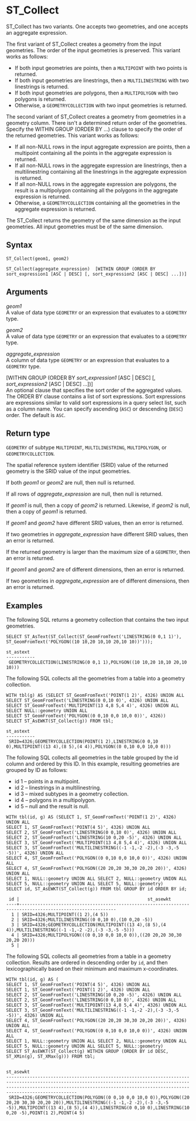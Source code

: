 # ST\_Collect<a name="ST_Collect-function"></a>

ST\_Collect has two variants\. One accepts two geometries, and one accepts an aggregate expression\. 

The first variant of ST\_Collect creates a geometry from the input geometries\. The order of the input geometries is preserved\. This variant works as follows: 
+ If both input geometries are points, then a `MULTIPOINT` with two points is returned\. 
+ If both input geometries are linestrings, then a `MULTILINESTRING` with two linestrings is returned\. 
+ If both input geometries are polygons, then a `MULTIPOLYGON` with two polygons is returned\. 
+ Otherwise, a `GEOMETRYCOLLECTION` with two input geometries is returned\. 

The second variant of ST\_Collect creates a geometry from geometries in a geometry column\. There isn't a determined return order of the geometries\. Specify the WITHIN GROUP \(ORDER BY \.\.\.\) clause to specify the order of the returned geometries\. This variant works as follows: 
+ If all non\-NULL rows in the input aggregate expression are points, then a multipoint containing all the points in the aggregate expression is returned\. 
+ If all non\-NULL rows in the aggregate expression are linestrings, then a multilinestring containing all the linestrings in the aggregate expression is returned\. 
+ If all non\-NULL rows in the aggregate expression are polygons, the result is a multipolygon containing all the polygons in the aggregate expression is returned\. 
+ Otherwise, a `GEOMETRYCOLLECTION` containing all the geometries in the aggregate expression is returned\. 

The ST\_Collect returns the geometry of the same dimension as the input geometries\. All input geometries must be of the same dimension\.

## Syntax<a name="ST_Collect-function-syntax"></a>

```
ST_Collect(geom1, geom2)
```

```
ST_Collect(aggregate_expression)  [WITHIN GROUP (ORDER BY sort_expression1 [ASC | DESC] [, sort_expression2 [ASC | DESC] ...])]
```

## Arguments<a name="ST_Collect-function-arguments"></a>

 *geom1*   
A value of data type `GEOMETRY` or an expression that evaluates to a `GEOMETRY` type\. 

 *geom2*   
A value of data type `GEOMETRY` or an expression that evaluates to a `GEOMETRY` type\. 

 *aggregate\_expression*   
A column of data type `GEOMETRY` or an expression that evaluates to a `GEOMETRY` type\. 

 \[WITHIN GROUP \(ORDER BY *sort\_expression1* \[ASC \| DESC\] \[, *sort\_expression2* \[ASC \| DESC\] \.\.\.\]\)\]   
An optional clause that specifies the sort order of the aggregated values\. The ORDER BY clause contains a list of sort expressions\. Sort expressions are expressions similar to valid sort expressions in a query select list, such as a column name\. You can specify ascending \(`ASC`\) or descending \(`DESC`\) order\. The default is `ASC`\. 

## Return type<a name="ST_Collect-function-return"></a>

`GEOMETRY` of subtype `MULTIPOINT`, `MULTILINESTRING`, `MULTIPOLYGON`, or `GEOMETRYCOLLECTION`\. 

The spatial reference system identifier \(SRID\) value of the returned geometry is the SRID value of the input geometries\. 

If both *geom1* or *geom2* are null, then null is returned\. 

If all rows of *aggregate\_expression* are null, then null is returned\. 

If *geom1* is null, then a copy of *geom2* is returned\. Likewise, if *geom2* is null, then a copy of *geom1* is returned\.

If *geom1* and *geom2* have different SRID values, then an error is returned\. 

If two geometries in *aggregate\_expression* have different SRID values, then an error is returned\. 

If the returned geometry is larger than the maximum size of a `GEOMETRY`, then an error is returned\. 

If *geom1* and *geom2* are of different dimensions, then an error is returned\. 

If two geometries in *aggregate\_expression* are of different dimensions, then an error is returned\. 

## Examples<a name="ST_Collect-function-examples"></a>

The following SQL returns a geometry collection that contains the two input geometries\. 

```
SELECT ST_AsText(ST_Collect(ST_GeomFromText('LINESTRING(0 0,1 1)'), ST_GeomFromText('POLYGON((10 10,20 10,10 20,10 10))')));
```

```
st_astext
-----------
 GEOMETRYCOLLECTION(LINESTRING(0 0,1 1),POLYGON((10 10,20 10,10 20,10 10)))
```

The following SQL collects all the geometries from a table into a geometry collection\. 

```
WITH tbl(g) AS (SELECT ST_GeomFromText('POINT(1 2)', 4326) UNION ALL
SELECT ST_GeomFromText('LINESTRING(0 0,10 0)', 4326) UNION ALL
SELECT ST_GeomFromText('MULTIPOINT(13 4,8 5,4 4)', 4326) UNION ALL
SELECT NULL::geometry UNION ALL
SELECT ST_GeomFromText('POLYGON((0 0,10 0,0 10,0 0))', 4326))
SELECT ST_AsEWKT(ST_Collect(g)) FROM tbl;
```

```
st_astext
-----------
 SRID=4326;GEOMETRYCOLLECTION(POINT(1 2),LINESTRING(0 0,10 0),MULTIPOINT((13 4),(8 5),(4 4)),POLYGON((0 0,10 0,0 10,0 0)))
```

The following SQL collects all geometries in the table grouped by the id column and ordered by this ID\. In this example, resulting geometries are grouped by ID as follows: 
+ id 1 – points in a multipoint\.
+ id 2 – linestrings in a multilinestring\.
+ id 3 – mixed subtypes in a geometry collection\.
+ id 4 – polygons in a multipolygon\.
+ id 5 – null and the result is null\.

```
WITH tbl(id, g) AS (SELECT 1, ST_GeomFromText('POINT(1 2)', 4326) UNION ALL
SELECT 1, ST_GeomFromText('POINT(4 5)', 4326) UNION ALL
SELECT 2, ST_GeomFromText('LINESTRING(0 0,10 0)', 4326) UNION ALL
SELECT 2, ST_GeomFromText('LINESTRING(10 0,20 -5)', 4326) UNION ALL
SELECT 3, ST_GeomFromText('MULTIPOINT(13 4,8 5,4 4)', 4326) UNION ALL
SELECT 3, ST_GeomFromText('MULTILINESTRING((-1 -1,-2 -2),(-3 -3,-5 -5))', 4326) UNION ALL
SELECT 4, ST_GeomFromText('POLYGON((0 0,10 0,0 10,0 0))', 4326) UNION ALL
SELECT 4, ST_GeomFromText('POLYGON((20 20,20 30,30 20,20 20))', 4326) UNION ALL
SELECT 1, NULL::geometry UNION ALL SELECT 2, NULL::geometry UNION ALL
SELECT 5, NULL::geometry UNION ALL SELECT 5, NULL::geometry)
SELECT id, ST_AsEWKT(ST_Collect(g)) FROM tbl GROUP BY id ORDER BY id;
```

```
 id |                                                 st_asewkt                                                 
----+-----------------------------------------------------------------------------------------------------------
  1 | SRID=4326;MULTIPOINT((1 2),(4 5))
  2 | SRID=4326;MULTILINESTRING((0 0,10 0),(10 0,20 -5))
  3 | SRID=4326;GEOMETRYCOLLECTION(MULTIPOINT((13 4),(8 5),(4 4)),MULTILINESTRING((-1 -1,-2 -2),(-3 -3,-5 -5)))
  4 | SRID=4326;MULTIPOLYGON(((0 0,10 0,0 10,0 0)),((20 20,20 30,30 20,20 20)))
  5 |
```

The following SQL collects all geometries from a table in a geometry collection\. Results are ordered in descending order by `id`, and then lexicographically based on their minimum and maximum x\-coordinates\. 

```
WITH tbl(id, g) AS (
SELECT 1, ST_GeomFromText('POINT(4 5)', 4326) UNION ALL
SELECT 1, ST_GeomFromText('POINT(1 2)', 4326) UNION ALL
SELECT 2, ST_GeomFromText('LINESTRING(10 0,20 -5)', 4326) UNION ALL
SELECT 2, ST_GeomFromText('LINESTRING(0 0,10 0)', 4326) UNION ALL
SELECT 3, ST_GeomFromText('MULTIPOINT(13 4,8 5,4 4)', 4326) UNION ALL
SELECT 3, ST_GeomFromText('MULTILINESTRING((-1 -1,-2 -2),(-3 -3,-5 -5))', 4326) UNION ALL
SELECT 4, ST_GeomFromText('POLYGON((20 20,20 30,30 20,20 20))', 4326) UNION ALL
SELECT 4, ST_GeomFromText('POLYGON((0 0,10 0,0 10,0 0))', 4326) UNION ALL
SELECT 1, NULL::geometry UNION ALL SELECT 2, NULL::geometry UNION ALL
SELECT 5, NULL::geometry UNION ALL SELECT 5, NULL::geometry)
SELECT ST_AsEWKT(ST_Collect(g) WITHIN GROUP (ORDER BY id DESC, ST_XMin(g), ST_XMax(g))) FROM tbl;
```

```
                                                                                                                  st_asewkt                                                                                                                  
---------------------------------------------------------------------------------------------------------------------------------------------------------------------------------------------------------------------------------------------
 SRID=4326;GEOMETRYCOLLECTION(POLYGON((0 0,10 0,0 10,0 0)),POLYGON((20 20,20 30,30 20,20 20)),MULTILINESTRING((-1 -1,-2 -2),(-3 -3,-5 -5)),MULTIPOINT((13 4),(8 5),(4 4)),LINESTRING(0 0,10 0),LINESTRING(10 0,20 -5),POINT(1 2),POINT(4 5)
```